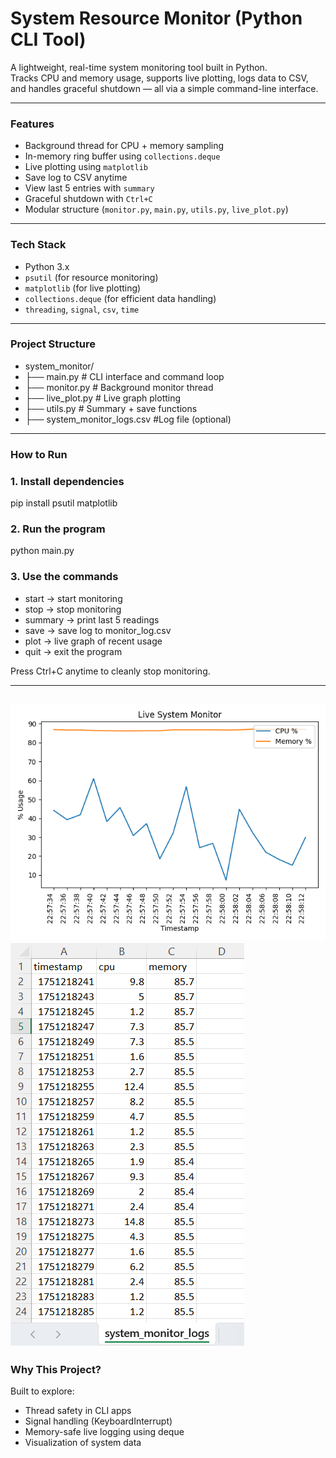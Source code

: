 # System Resource Monitor (Python CLI Tool)

A lightweight, real-time system monitoring tool built in Python.  
Tracks CPU and memory usage, supports live plotting, logs data to CSV, and handles graceful shutdown — all via a simple command-line interface.

---

### Features

- Background thread for CPU + memory sampling
- In-memory ring buffer using `collections.deque`
- Live plotting using `matplotlib`
- Save log to CSV anytime
- View last 5 entries with `summary`
- Graceful shutdown with `Ctrl+C`
- Modular structure (`monitor.py`, `main.py`, `utils.py`, `live_plot.py`)

---

### Tech Stack

- Python 3.x
- `psutil` (for resource monitoring)
- `matplotlib` (for live plotting)
- `collections.deque` (for efficient data handling)
- `threading`, `signal`, `csv`, `time`

---

### Project Structure

- system_monitor/
- ├── main.py # CLI interface and command loop
- ├── monitor.py # Background monitor thread
- ├── live_plot.py # Live graph plotting
- ├── utils.py # Summary + save functions
- ├── system_monitor_logs.csv #Log file (optional)

---

### How to Run

### 1. Install dependencies

pip install psutil matplotlib

### 2. Run the program

python main.py

### 3. Use the commands

- start     → start monitoring
- stop      → stop monitoring
- summary   → print last 5 readings
- save      → save log to monitor_log.csv
- plot      → live graph of recent usage
- quit      → exit the program

Press Ctrl+C anytime to cleanly stop monitoring.

---
![Live Plot](Figure_1.png)
![Saved to CSV](image.png)
---

### Why This Project?

Built to explore:

- Thread safety in CLI apps
- Signal handling (KeyboardInterrupt)
- Memory-safe live logging using deque
- Visualization of system data


